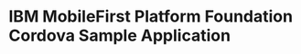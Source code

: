 <!---Licensed Materials - Property of IBM
5725-I43 (C) Copyright IBM Corp. 2016. All Rights Reserved.
US Government Users Restricted Rights - Use, duplication or
disclosure restricted by GSA ADP Schedule Contract with IBM Corp.-->

# IBM MobileFirst Platform Foundation Cordova Sample Application
<!-- Use this sample application to get started with development of Cordova applications.
The application uses the IBM MobileFirst SDK to connect to a local or remote server and obtain an access token. -->

<!-- **Getting Started**

1. Unzip the compressed cordova.zip file.
* Change directory into MFPStarterCordova.
* At this point no platforms are included.  To add a platform(s) to the MFPStarterCordova application run the 'cordova platform add' command:
  * cordova platform add <windows|android|ios>
* Run the 'mfpdev app register' command to register the sample application on the MobileFirst Server:
  * mfpdev app register
  * Follow any prompts to include server and client application details.
* To run the application on a real device run the 'cordova run' command:
  * cordova run <platform>  
* To run the application on a virtual device run the 'cordova emulate' command:
  * cordova emulate <platform>  

**License**

The software license can be found here: http://www.ibm.com/software/sla/sladb.nsf/sla/bla

**More information**

- IBM MobileFirst Platform Foundation section of IBM Knowledge Center:

 http://ibm.biz/knowctr#SSHS8R_8.0.0/wl_welcome.html

- Getting started with a MobileFirst sample application:

 http://ibm.biz/knowctr#SSHS8R_8.0.0/com.ibm.worklight.dev.doc/dev/t_download_samples.html

- "Quick Start" section in IBM MobileFirst Platform tutorials:

 https://mobilefirstplatform.ibmcloud.com/tutorials/en/foundation/8.0/all-tutorials/ -->
